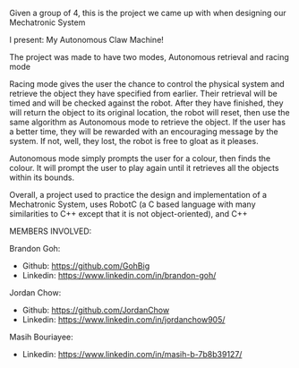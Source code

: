 Given a group of 4, this is the project we came up with when designing our Mechatronic System

I present: My Autonomous Claw Machine!

The project was made to have two modes, Autonomous retrieval and racing mode

Racing mode gives the user the chance to control the physical system and retrieve the object they have specified from earlier. Their retrieval will be timed and will be checked against the robot.
After they have finished, they will return the object to its original location, the robot will reset, then use the same algorithm as Autonomous mode to retrieve the object.
If the user has a better time, they will be rewarded with an encouraging message by the system. If not, well, they lost, the robot is free to gloat as it pleases.

Autonomous mode simply prompts the user for a colour, then finds the colour. It will prompt the user to play again until it retrieves all the objects within its bounds.

Overall, a project used to practice the design and implementation of a Mechatronic System, uses RobotC (a C based language with many similarities to C++ except that it is not object-oriented), and C++

MEMBERS INVOLVED:

Brandon Goh: 
  - Github: https://github.com/GohBig 
  - Linkedin: https://www.linkedin.com/in/brandon-goh/
  
Jordan Chow: 
  - Github: https://github.com/JordanChow 
  - Linkedin: https://www.linkedin.com/in/jordanchow905/
  
Masih Bouriayee: 
  - Linkedin: https://www.linkedin.com/in/masih-b-7b8b39127/
